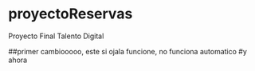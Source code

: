 # proyectoReservas
Proyecto Final Talento Digital


##primer cambiooooo, este si ojala funcione, no funciona automatico
#y ahora
